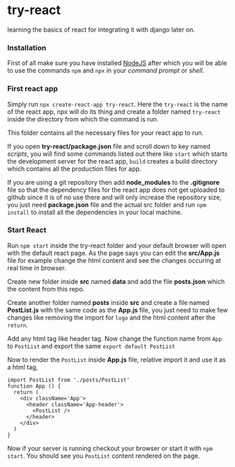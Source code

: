 # try-react
learning the basics of react for integrating it with django later on.

### Installation
First of all make sure you have installed [NodeJS](https://nodejs.org/en/) after which you will
be able to use the commands `npm` and `npx` in your *command prompt* or *shell*.

### First react app
Simply run `npx create-react-app try-react`. Here the `try-react` is the name of the react 
app, npx will do its thing and create a folder named `try-react` inside the directory from 
which the command is run.

This folder contains all the necessary files for your react app to run.

If you open **try-react/package.json** file and scroll down to key named *scripts*, you will
find some commands listed out there like `start` which starts the development server for the
react app, `build` creates a build directory which contains all the production files for app.

If you are using a git repository then add **node_modules** to the **.gitignore** file so that
the dependency files for the react app does not get uploaded to github since it is of no use 
there and will only increase the repository size, you just need **package.json** file and the
actual src folder and run `npm install` to install all the dependencies in your local machine.

### Start React
Run `npm start` inside the try-react folder and your default browser will open with the default
react page. As the page says you can edit the **src/App.js** file for example change the html content and see the changes occuring 
at real time in browser.

Create new folder inside **src** named **data** and add the file **posts.json** which the 
content from this repo.

Create another folder named **posts** inside **src** and create a file named **PostList.js**
with the same code as the **App.js** file, you just need to make few changes like removing
the import for `logo` and the html content after the `return`. 

Add any html tag like header tag. Now change the function name from `App` to `PostList` and
export the same `export default PostList`

Now to render the `PostList` inside **App.js** file, relative import it and use it as a html 
tag,

```
import PostList from './posts/PostList'
function App () {
  return (
    <div className='App'>
      <header className='App-header'>
        <PostList />
      </header>
    </div>
  )
}
```

Now if your server is running checkout your browser or start it with `npm start`. You should 
see you `PostList` content rendered on the page.
